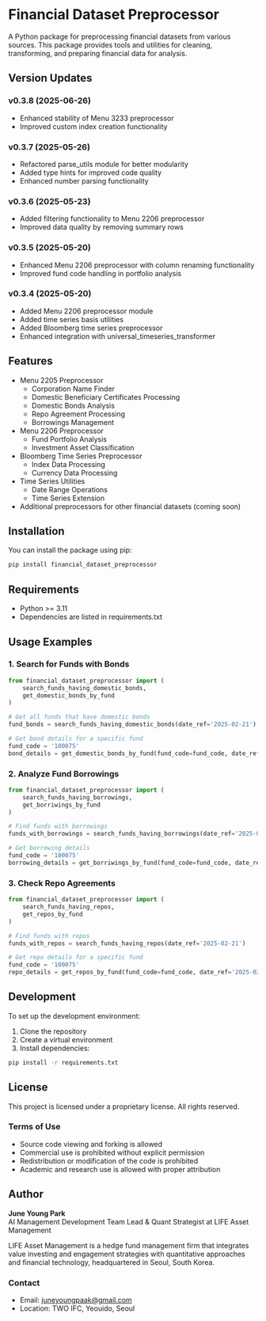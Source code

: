 # Financial Dataset Preprocessor

A Python package for preprocessing financial datasets from various sources. This package provides tools and utilities for cleaning, transforming, and preparing financial data for analysis.

## Version Updates

### v0.3.8 (2025-06-26)
- Enhanced stability of Menu 3233 preprocessor
- Improved custom index creation functionality

### v0.3.7 (2025-05-26)
- Refactored parse_utils module for better modularity
- Added type hints for improved code quality
- Enhanced number parsing functionality

### v0.3.6 (2025-05-23)
- Added filtering functionality to Menu 2206 preprocessor
- Improved data quality by removing summary rows

### v0.3.5 (2025-05-20)
- Enhanced Menu 2206 preprocessor with column renaming functionality
- Improved fund code handling in portfolio analysis

### v0.3.4 (2025-05-20)
- Added Menu 2206 preprocessor module
- Added time series basis utilities
- Added Bloomberg time series preprocessor
- Enhanced integration with universal_timeseries_transformer

## Features

- Menu 2205 Preprocessor
  - Corporation Name Finder
  - Domestic Beneficiary Certificates Processing
  - Domestic Bonds Analysis
  - Repo Agreement Processing
  - Borrowings Management
- Menu 2206 Preprocessor
  - Fund Portfolio Analysis
  - Investment Asset Classification
- Bloomberg Time Series Preprocessor
  - Index Data Processing
  - Currency Data Processing
- Time Series Utilities
  - Date Range Operations
  - Time Series Extension
- Additional preprocessors for other financial datasets (coming soon)

## Installation

You can install the package using pip:

```bash
pip install financial_dataset_preprocessor
```

## Requirements

- Python >= 3.11
- Dependencies are listed in requirements.txt

## Usage Examples

### 1. Search for Funds with Bonds

```python
from financial_dataset_preprocessor import (
    search_funds_having_domestic_bonds,
    get_domestic_bonds_by_fund
)

# Get all funds that have domestic bonds
fund_bonds = search_funds_having_domestic_bonds(date_ref='2025-02-21')

# Get bond details for a specific fund
fund_code = '100075'
bond_details = get_domestic_bonds_by_fund(fund_code=fund_code, date_ref='2025-02-21')
```

### 2. Analyze Fund Borrowings

```python
from financial_dataset_preprocessor import (
    search_funds_having_borrowings,
    get_borriwings_by_fund
)

# Find funds with borrowings
funds_with_borrowings = search_funds_having_borrowings(date_ref='2025-02-21')

# Get borrowing details
fund_code = '100075'
borrowing_details = get_borriwings_by_fund(fund_code=fund_code, date_ref='2025-02-21')
```

### 3. Check Repo Agreements

```python
from financial_dataset_preprocessor import (
    search_funds_having_repos,
    get_repos_by_fund
)

# Find funds with repos
funds_with_repos = search_funds_having_repos(date_ref='2025-02-21')

# Get repo details for a specific fund
fund_code = '100075'
repo_details = get_repos_by_fund(fund_code=fund_code, date_ref='2025-02-21')
```

## Development

To set up the development environment:

1. Clone the repository
2. Create a virtual environment
3. Install dependencies:

```bash
pip install -r requirements.txt
```

## License

This project is licensed under a proprietary license. All rights reserved.

### Terms of Use

- Source code viewing and forking is allowed
- Commercial use is prohibited without explicit permission
- Redistribution or modification of the code is prohibited
- Academic and research use is allowed with proper attribution

## Author

**June Young Park**  
AI Management Development Team Lead & Quant Strategist at LIFE Asset Management

LIFE Asset Management is a hedge fund management firm that integrates value investing and engagement strategies with quantitative approaches and financial technology, headquartered in Seoul, South Korea.

### Contact

- Email: juneyoungpaak@gmail.com
- Location: TWO IFC, Yeouido, Seoul
